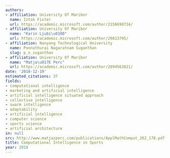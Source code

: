 ```yaml
---
authors:
- affiliation: University Of Maribor
  name: Iztok Fister
  url: https://academic.microsoft.com/author/2158698734/
- affiliation: University Of Maribor
  name: "Karin Ljubi\u010D"
  url: https://academic.microsoft.com/author/29813795/
- affiliation: Nanyang Technological University
  name: Ponnuthurai Nagaratnam Suganthan
  slug: p_n_suganthan
- affiliation: University Of Maribor
  name: "Matja\u017E Perc"
  url: https://academic.microsoft.com/author/2094563821/
date: '2018-12-19'
estimated_citations: 37
fields:
- computational intelligence
- marketing and artificial intelligence
- artificial intelligence situated approach
- collective intelligence
- swarm intelligence
- adaptability
- artificial intelligence
- computer science
- sports science
- artificial architecture
in: null
src: http://www.matjazperc.com/publications/ApplMathComput_262_178.pdf
title: Computational Intelligence in Sports
year: 2018
---
```

